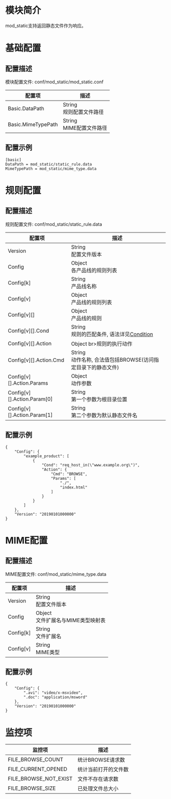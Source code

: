 # 模块简介 

mod_static支持返回静态文件作为响应。

# 基础配置

## 配置描述
模块配置文件: conf/mod_static/mod_static.conf

| 配置项         | 描述                               |
| -------------- | ---------------------------------- |
| Basic.DataPath | String<br>规则配置文件路径         |
| Basic.MimeTypePath | String<br>MIME配置文件路径     |

## 配置示例
```
[basic]
DataPath = mod_static/static_rule.data
MimeTypePath = mod_static/mime_type.data

```

# 规则配置

## 配置描述
规则配置文件: conf/mod_static/static_rule.data

| 配置项                      | 描述                                         |
| --------------------------- | -------------------------------------------- |
| Version                     | String<br>配置文件版本                       |
| Config                      | Object<br>各产品线的规则列表                 |
| Config[k]                   | String<br>产品线名称                         |
| Config[v]                   | Object<br>产品线的规则列表                   |
| Config[v][]                 | Object<br>产品线的规则                       |
| Config[v][].Cond            | String<br>规则的匹配条件, 语法详见[Condition](../../condition/condition_grammar.md) |
| Config[v][].Action          | Object br>规则的执行动作                     |
| Config[v][].Action.Cmd      | String<br>动作名称, 合法值包括BROWSE(访问指定目录下的静态文件) |
| Config[v][].Action.Params   | Object<br>动作参数                           |
| Config[v][].Action.Param[0] | String<br>第一个参数为根目录位置             |
| Config[v][].Action.Param[1] | String<br>第二个参数为默认静态文件名         |

## 配置示例
```
{
    "Config": {
        "example_product": [
            {
                "Cond": "req_host_in(\"www.example.org\")",
                "Action": {
                    "Cmd": "BROWSE",
                    "Params": [
                        "./",
                        "index.html"
                    ]
                }
            }
        ]
    },
    "Version": "20190101000000"
}
```

# MIME配置
## 配置描述
MIME配置文件: conf/mod_static/mime_type.data

| 配置项                      | 描述                                  |
| --------------------------- | ------------------------------------- |
| Version                     | String<br>配置文件版本                |
| Config                      | Object<br>文件扩展名与MIME类型映射表  |
| Config[k]                   | String<br>文件扩展名                  |
| Config[v]                   | String<br>MIME类型                    |

## 配置示例
```
{
    "Config": {
        ".avi": "video/x-msvideo",
        ".doc": "application/msword"
    },
    "Version": "20190101000000"
}
```

# 监控项

| 监控项                   | 描述                              |
| ----------------------- | --------------------------------- |
| FILE_BROWSE_COUNT       |统计BROWSE请求数                    |
| FILE_CURRENT_OPENED     |统计当前打开的文件数                  |
| FILE_BROWSE_NOT_EXIST   |文件不存在请求数                     |
| FILE_BROWSE_SIZE        |已处理文件总大小                     |

